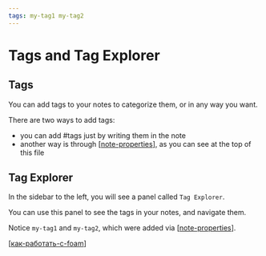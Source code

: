 ```yaml
---
tags: my-tag1 my-tag2
---
```


# Tags and Tag Explorer

## Tags

You can add tags to your notes to categorize them, or in any way you want.

There are two ways to add tags:

- you can add #tags just by writing them in the note
- another way is through [[note-properties]], as you can see at the top of this file

## Tag Explorer

In the sidebar to the left, you will see a panel called `Tag Explorer`.

You can use this panel to see the tags in your notes, and navigate them.

Notice `my-tag1` and `my-tag2`, which were added via [[note-properties]].

[[как-работать-с-foam]]

[//begin]: # "Autogenerated link references for markdown compatibility"
[note-properties]: note-properties "Note Properties"
[note-properties]: note-properties "Note Properties"
[как-работать-с-foam]: ../../notes/как-работать-с-foam "Как работать с foam"
[//end]: # "Autogenerated link references"